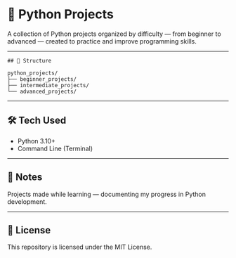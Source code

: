 # 📂 Python Projects

A collection of Python projects organized by difficulty — from beginner to advanced — created to practice and improve programming skills.

---
``` 
## 📁 Structure

python_projects/
├── beginner_projects/
├── intermediate_projects/
└── advanced_projects/
``` 

---

## 🛠️ Tech Used

- Python 3.10+ 
- Command Line (Terminal)

---

## 📝 Notes

Projects made while learning — documenting my progress in Python development.

---

## 📜 License

This repository is licensed under the MIT License.
